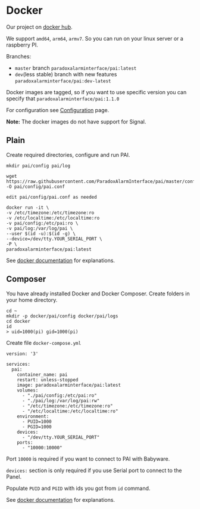 # Docker
Our project on [docker hub](https://hub.docker.com/r/paradoxalarminterface/pai).

We support `amd64`, `arm64`, `armv7`. So you can run on your linux server or a raspberry PI.

Branches:

* `master` branch ```paradoxalarminterface/pai:latest```
* `dev`(less stable) branch with new features ```paradoxalarminterface/pai:dev-latest```

Docker images are tagged, so if you want to use specific version you can specify that ```paradoxalarminterface/pai:1.1.0```

For configuration see [Configuration](./Configuration) page.

**Note:** The docker images do not have support for Signal.

## Plain
Create required directories, configure and run PAI.

```
mkdir pai/config pai/log

wget https://raw.githubusercontent.com/ParadoxAlarmInterface/pai/master/config/pai.conf.example -O pai/config/pai.conf

edit pai/config/pai.conf as needed

docker run -it \
-v /etc/timezone:/etc/timezone:ro
-v /etc/localtime:/etc/localtime:ro
-v pai/config:/etc/pai:ro \
-v pai/log:/var/log/pai \
--user $(id -u):$(id -g) \
--device=/dev/tty.YOUR_SERIAL_PORT \
-P \
paradoxalarminterface/pai:latest
```

See [docker documentation](https://docs.docker.com/engine/reference/run/) for explanations.

## Composer
You have already installed Docker and Docker Composer.
Create folders in your home directory.
```
cd ~
mkdir -p docker/pai/config docker/pai/logs
cd docker
id
> uid=1000(pi) gid=1000(pi)
```

Create file `docker-compose.yml`
```
version: '3'

services:
  pai:
    container_name: pai
    restart: unless-stopped
    image: paradoxalarminterface/pai:latest
    volumes:
      - "./pai/config:/etc/pai:ro"
      - "./pai/log:/var/log/pai:rw"
      - "/etc/timezone:/etc/timezone:ro"
      - "/etc/localtime:/etc/localtime:ro"
    environment:
      - PUID=1000
      - PGID=1000
    devices:
      - "/dev/tty.YOUR_SERIAL_PORT"
    ports:
      - "10000:10000"
```
Port `10000` is required if you want to connect to PAI with Babyware.

`devices:` section is only required if you use Serial port to connect to the Panel.

Populate `PUID` and `PGID` with ids you got from `id` command.

See [docker documentation](https://docs.docker.com/compose/compose-file/) for explanations.